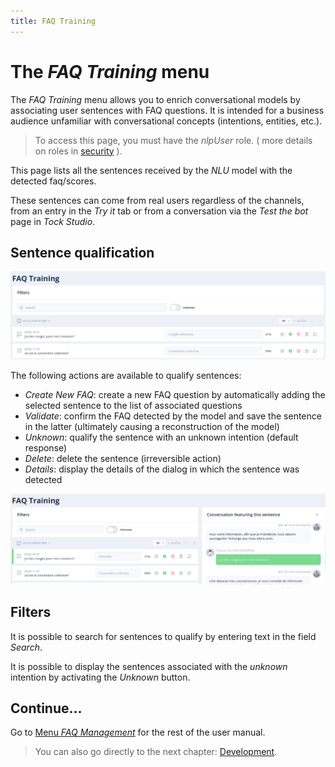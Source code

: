 ```yaml
---
title: FAQ Training
---
```


# The *FAQ Training* menu

The _FAQ Training_ menu allows you to enrich conversational models by associating user sentences with FAQ questions.
It is intended for a business audience unfamiliar with conversational concepts (intentions, entities, etc.).

> To access this page, you must have the _nlpUser_ role. ( more details on roles in [security](../../admin/security.md#roles) ).

This page lists all the sentences received by the _NLU_ model with the detected faq/scores.

These sentences can come from real users regardless of the channels, from an entry in the _Try it_ tab
or from a conversation via the _Test the bot_ page in _Tock Studio_.

## Sentence qualification

![Tock schema](../../img/ecran_faq.png "List of sentences received")

The following actions are available to qualify sentences:

* _Create New FAQ_: create a new FAQ question by automatically adding the selected sentence to the list of associated questions
* _Validate_: confirm the FAQ detected by the model and save the sentence in the latter (ultimately causing a reconstruction of the model)
* _Unknown_: qualify the sentence with an unknown intention (default response)
* _Delete_: delete the sentence (irreversible action)
* _Details_: display the details of the dialog in which the sentence was detected

![Tock schema](../../img/detail_dialog_faq.png "Dialog in which the sentence was received")

## Filters
It is possible to search for sentences to qualify by entering text in the field _Search_.

It is possible to display the sentences associated with the _unknown_ intention by activating the _Unknown_ button.

## Continue...

Go to [Menu _FAQ Management_](../../user/studio/faq-management.md.md) for the rest of the user manual.

> You can also go directly to the next chapter: [Development](../../../dev/modes.md).